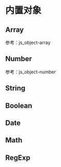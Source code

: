 内置对象
======

Array
-----

参考：js_object-array

Number
------

参考：js_object-number

String
------

Boolean
-------

Date
----

Math
----

RegExp
------